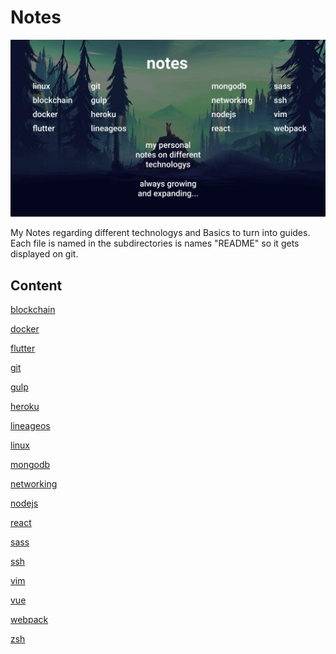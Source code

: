 # Notes

![cover](docs/cover.png)

My Notes regarding different technologys and Basics to turn into guides.
Each file is named in the subdirectories is names "README" so it gets displayed on git.

## Content

[blockchain](./blockchain)

[docker](./docker)

[flutter](./flutter)

[git](./git)

[gulp](./gulp)

[heroku](./heroku)

[lineageos](./lineageos)

[linux](./linux)

[mongodb](./mongodb)

[networking](./networking)

[nodejs](./nodejs)

[react](./react)

[sass](./sass)

[ssh](./ssh)

[vim](./vim)

[vue](./vue)

[webpack](./webpack)

[zsh](./zsh)
